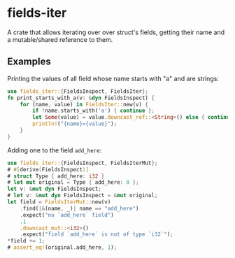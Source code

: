 # fields-iter

A crate that allows iterating over over struct's fields, getting their name and a mutable/shared
reference to them.

## Examples

Printing the values of all field whose name starts with "a" and are strings:
```rust
use fields_iter::{FieldsInspect, FieldsIter};
fn print_starts_with_a(v: &dyn FieldsInspect) {
    for (name, value) in FieldsIter::new(v) {
        if !name.starts_with('a') { continue };
        let Some(value) = value.downcast_ref::<String>() else { continue };
        println!("{name}={value}");
    }
}
```

Adding one to the field `add_here`:
```rust
use fields_iter::{FieldsInspect, FieldsIterMut};
# #[derive(FieldsInspect)]
# struct Type { add_here: i32 }
# let mut original = Type { add_here: 0 };
let v: &mut dyn FieldsInspect;
# let v: &mut dyn FieldsInspect = &mut original;
let field = FieldsIterMut::new(v)
    .find(|&(name, _)| name == "add_here")
    .expect("no `add_here` field")
    .1
    .downcast_mut::<i32>()
    .expect("field `add_here` is not of type `i32`");
*field += 1;
# assert_eq!(original.add_here, 1);
```
